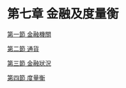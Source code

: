 # 第七章 金融及度量衡

  [第一節    金融機關](chapter7/section01.md)

  [第二節    通貨](chapter7/section02.md)

  [第三節    金融狀況](chapter7/section03.md)
  
  [第四節    度量衡](chapter7/section04.md)